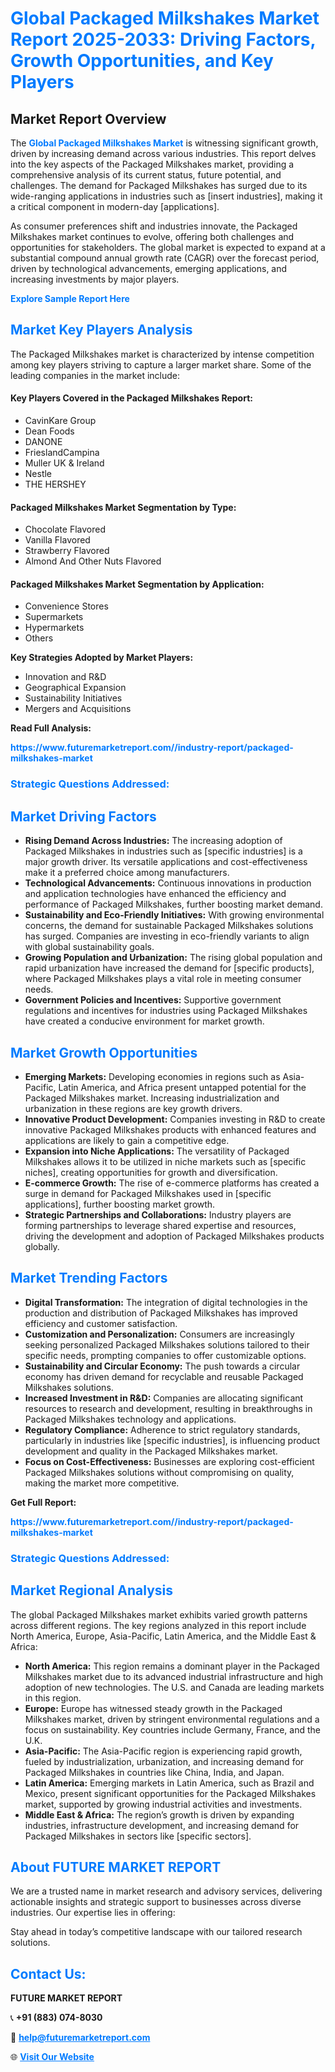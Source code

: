<h1 style="color: #007BFF;">Global Packaged Milkshakes Market Report 2025-2033: Driving Factors, Growth Opportunities, and Key Players</h1>

<section id="overview">
<h2>Market Report Overview</h2>
<p>The <a href="https://www.futuremarketreport.com//industry-report/packaged-milkshakes-market" style="color: #007BFF; text-decoration: none;"><strong>Global Packaged Milkshakes Market</strong></a> is witnessing significant growth, driven by increasing demand across various industries. This report delves into the key aspects of the Packaged Milkshakes market, providing a comprehensive analysis of its current status, future potential, and challenges. The demand for Packaged Milkshakes has surged due to its wide-ranging applications in industries such as [insert industries], making it a critical component in modern-day [applications].</p>
<p>As consumer preferences shift and industries innovate, the Packaged Milkshakes market continues to evolve, offering both challenges and opportunities for stakeholders. The global market is expected to expand at a substantial compound annual growth rate (CAGR) over the forecast period, driven by technological advancements, emerging applications, and increasing investments by major players.</p>
</section>

<section id="overview">
<p><a href="https://www.futuremarketreport.com//request-sample/reportId=50845" style="color: #007BFF; text-decoration: none;"><strong>Explore Sample Report Here</strong></a></p>
</section>

<section id="key-players">
<h2 style="color: #007BFF;">Market Key Players Analysis</h2>
<p>The Packaged Milkshakes market is characterized by intense competition among key players striving to capture a larger market share. Some of the leading companies in the market include:</p>
<h4>Key Players Covered in the Packaged Milkshakes Report:</h4>
<ul><li>CavinKare Group</li><li>Dean Foods</li><li>DANONE</li><li>FrieslandCampina</li><li>Muller UK &amp; Ireland</li><li>Nestle</li><li>THE HERSHEY</li></ul>
<h4>Packaged Milkshakes Market Segmentation by Type:</h4>
<ul><li>Chocolate Flavored</li><li>Vanilla Flavored</li><li>Strawberry Flavored</li><li>Almond And Other Nuts Flavored</li></ul>

<h4>Packaged Milkshakes Market Segmentation by Application:</h4>
<ul><li>Convenience Stores</li><li>Supermarkets</li><li>Hypermarkets</li><li>Others</li></ul>
<p><strong>Key Strategies Adopted by Market Players:</strong></p>
<ul>
<li>Innovation and R&D</li>
<li>Geographical Expansion</li>
<li>Sustainability Initiatives</li>
<li>Mergers and Acquisitions</li>
</ul>
</section>

<section>
<p><strong>Read Full Analysis: </strong></p><a href="https://www.futuremarketreport.com//industry-report/packaged-milkshakes-market" style="color: #007BFF; text-decoration: none;"><strong>https://www.futuremarketreport.com//industry-report/packaged-milkshakes-market</strong></a>
<h3 style="color: #007BFF;">Strategic Questions Addressed:</h3>
</section>

<section id="driving-factors">
<h2 style="color: #007BFF;">Market Driving Factors</h2>
<ul>
<li><strong>Rising Demand Across Industries:</strong> The increasing adoption of Packaged Milkshakes in industries such as [specific industries] is a major growth driver. Its versatile applications and cost-effectiveness make it a preferred choice among manufacturers.</li>
<li><strong>Technological Advancements:</strong> Continuous innovations in production and application technologies have enhanced the efficiency and performance of Packaged Milkshakes, further boosting market demand.</li>
<li><strong>Sustainability and Eco-Friendly Initiatives:</strong> With growing environmental concerns, the demand for sustainable Packaged Milkshakes solutions has surged. Companies are investing in eco-friendly variants to align with global sustainability goals.</li>
<li><strong>Growing Population and Urbanization:</strong> The rising global population and rapid urbanization have increased the demand for [specific products], where Packaged Milkshakes plays a vital role in meeting consumer needs.</li>
<li><strong>Government Policies and Incentives:</strong> Supportive government regulations and incentives for industries using Packaged Milkshakes have created a conducive environment for market growth.</li>
</ul>
</section>

<section id="growth-opportunities">
<h2 style="color: #007BFF;">Market Growth Opportunities</h2>
<ul>
<li><strong>Emerging Markets:</strong> Developing economies in regions such as Asia-Pacific, Latin America, and Africa present untapped potential for the Packaged Milkshakes market. Increasing industrialization and urbanization in these regions are key growth drivers.</li>
<li><strong>Innovative Product Development:</strong> Companies investing in R&D to create innovative Packaged Milkshakes products with enhanced features and applications are likely to gain a competitive edge.</li>
<li><strong>Expansion into Niche Applications:</strong> The versatility of Packaged Milkshakes allows it to be utilized in niche markets such as [specific niches], creating opportunities for growth and diversification.</li>
<li><strong>E-commerce Growth:</strong> The rise of e-commerce platforms has created a surge in demand for Packaged Milkshakes used in [specific applications], further boosting market growth.</li>
<li><strong>Strategic Partnerships and Collaborations:</strong> Industry players are forming partnerships to leverage shared expertise and resources, driving the development and adoption of Packaged Milkshakes products globally.</li>
</ul>
</section>

<section id="trending-factors">
<h2 style="color: #007BFF;">Market Trending Factors</h2>
<ul>
<li><strong>Digital Transformation:</strong> The integration of digital technologies in the production and distribution of Packaged Milkshakes has improved efficiency and customer satisfaction.</li>
<li><strong>Customization and Personalization:</strong> Consumers are increasingly seeking personalized Packaged Milkshakes solutions tailored to their specific needs, prompting companies to offer customizable options.</li>
<li><strong>Sustainability and Circular Economy:</strong> The push towards a circular economy has driven demand for recyclable and reusable Packaged Milkshakes solutions.</li>
<li><strong>Increased Investment in R&D:</strong> Companies are allocating significant resources to research and development, resulting in breakthroughs in Packaged Milkshakes technology and applications.</li>
<li><strong>Regulatory Compliance:</strong> Adherence to strict regulatory standards, particularly in industries like [specific industries], is influencing product development and quality in the Packaged Milkshakes market.</li>
<li><strong>Focus on Cost-Effectiveness:</strong> Businesses are exploring cost-efficient Packaged Milkshakes solutions without compromising on quality, making the market more competitive.</li>
</ul>
</section>

<section>
<p><strong>Get Full Report: </strong></p><a href="https://www.futuremarketreport.com//industry-report/packaged-milkshakes-market" style="color: #007BFF; text-decoration: none;"><strong>https://www.futuremarketreport.com//industry-report/packaged-milkshakes-market</strong></a>
<h3 style="color: #007BFF;">Strategic Questions Addressed:</h3>
</section>


<section id="regional-analysis">
<h2 style="color: #007BFF;">Market Regional Analysis</h2>
<p>The global Packaged Milkshakes market exhibits varied growth patterns across different regions. The key regions analyzed in this report include North America, Europe, Asia-Pacific, Latin America, and the Middle East & Africa:</p>
<ul>
<li><strong>North America:</strong> This region remains a dominant player in the Packaged Milkshakes market due to its advanced industrial infrastructure and high adoption of new technologies. The U.S. and Canada are leading markets in this region.</li>
<li><strong>Europe:</strong> Europe has witnessed steady growth in the Packaged Milkshakes market, driven by stringent environmental regulations and a focus on sustainability. Key countries include Germany, France, and the U.K.</li>
<li><strong>Asia-Pacific:</strong> The Asia-Pacific region is experiencing rapid growth, fueled by industrialization, urbanization, and increasing demand for Packaged Milkshakes in countries like China, India, and Japan.</li>
<li><strong>Latin America:</strong> Emerging markets in Latin America, such as Brazil and Mexico, present significant opportunities for the Packaged Milkshakes market, supported by growing industrial activities and investments.</li>
<li><strong>Middle East & Africa:</strong> The region’s growth is driven by expanding industries, infrastructure development, and increasing demand for Packaged Milkshakes in sectors like [specific sectors].</li>
</ul>
</section>

<footer>
<h2 style="color: #007BFF;">About FUTURE MARKET REPORT</h2>
<p>We are a trusted name in market research and advisory services, delivering actionable insights and strategic support to businesses across diverse industries. Our expertise lies in offering:</p>

<p>Stay ahead in today’s competitive landscape with our tailored research solutions.</p>

<h2 style="color: #007BFF;">Contact Us:</h2>
<p><strong>FUTURE MARKET REPORT</strong></p>
<p>📞 <strong>+91 (883) 074-8030</strong></p>
<p>📧 <strong><a href="mailto:help@futuremarketreport.com" style="color: #007BFF;">help@futuremarketreport.com</a></strong></p>
<p>🌐 <strong><a href="https://www.futuremarketreport.com/" style="color: #007BFF;">Visit Our Website</a></strong></p>
</footer>